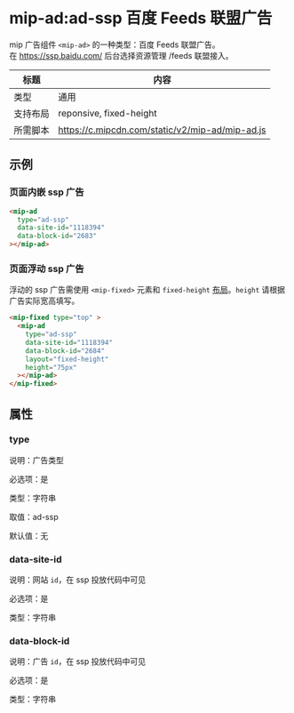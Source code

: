 # mip-ad:ad-ssp 百度 Feeds 联盟广告

mip 广告组件 `<mip-ad>` 的一种类型：百度 Feeds 联盟广告。  
在 https://ssp.baidu.com/ 后台选择资源管理 /feeds 联盟接入。

标题|内容
----|----
类型|通用
支持布局|reponsive, fixed-height
所需脚本|https://c.mipcdn.com/static/v2/mip-ad/mip-ad.js

## 示例

### 页面内嵌 ssp 广告

```html
<mip-ad
  type="ad-ssp"
  data-site-id="1118394"
  data-block-id="2683"
></mip-ad>
```

### 页面浮动 ssp 广告

浮动的 ssp 广告需使用 `<mip-fixed>` 元素和 `fixed-height` [布局](https://www.mipengine.org/v2/docs/style-and-layout/layout.html)。`height` 请根据广告实际宽高填写。

```html
<mip-fixed type="top" >
  <mip-ad
    type="ad-ssp"
    data-site-id="1118394"
    data-block-id="2684"
    layout="fixed-height"
    height="75px"
  ></mip-ad>
</mip-fixed>
```

## 属性

### type

说明：广告类型

必选项：是

类型：字符串

取值：ad-ssp

默认值：无

### data-site-id

说明：网站 `id`，在 ssp 投放代码中可见

必选项：是

类型：字符串

### data-block-id

说明：广告 `id`，在 ssp 投放代码中可见

必选项：是

类型：字符串
